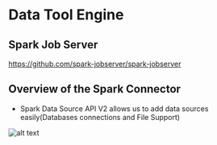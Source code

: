 # Data Tool Engine

## Spark Job Server

https://github.com/spark-jobserver/spark-jobserver

## Overview of the Spark Connector
- Spark Data Source API V2 allows us to add data sources easily(Databases connections and File Support)

![alt text](https://docs.snowflake.net/manuals/_images/spark-snowflake-data-source.png)
